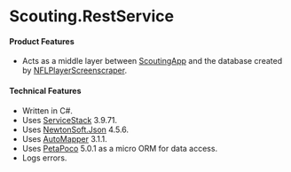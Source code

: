 Scouting.RestService
====================

#### Product Features

 * Acts as a middle layer between [ScoutingApp](https://github.com/JimGorman17/ScoutingApp) and the database created by [NFLPlayerScreenscraper](https://github.com/JimGorman17/NFLPlayerScreenscraper).

#### Technical Features

 * Written in C#.
 * Uses [ServiceStack](https://servicestack.net) 3.9.71.
 * Uses [NewtonSoft.Json](http://json.codeplex.com) 4.5.6.
 * Uses [AutoMapper](https://github.com/AutoMapper/AutoMapper) 3.1.1.
 * Uses [PetaPoco](http://www.toptensoftware.com/petapoco) 5.0.1 as a micro ORM for data access.
 * Logs errors.
